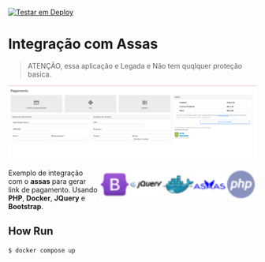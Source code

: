 [![Testar em Deploy](https://www.herokucdn.com/deploy/button.png)](https://heroku.com/deploy/?template=https://github.com/gilberto-009199/assas-php)

# Integração com Assas  

> ATENÇÃO, essa aplicação e Legada e Não tem quqlquer proteção basica.
>

![home](./home.png)

<img align="right" src="./assets/php.svg" alt="PHP" width="64px"/>
<img align="right" src="./assets/assas.svg" alt="Assas" width="64px"/>
<img align="right" src="./assets/docker16x16.svg" alt="Docker" width="64px"/>
<img align="right" src="./assets/jquery.svg" alt="JQuery" width="64px"/>
<img align="right" src="./assets/bootstrap.svg" alt="Bootstrap" width="64px"/>

Exemplo de integração com o **assas** para gerar link de pagamento. Usando **PHP**, **Docker**, **JQuery** e **Bootstrap**.


## How Run

```shell
$ docker compose up
```
